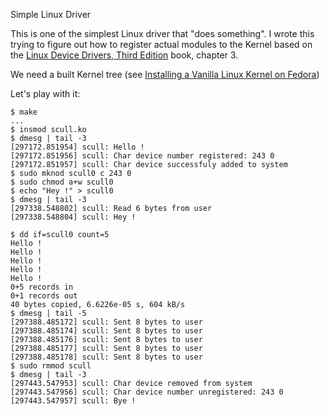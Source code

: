Simple Linux Driver

This is one of the simplest Linux driver that "does something". I
wrote this trying to figure out how to register actual modules to the
Kernel based on the [Linux Device Drivers, Third Edition][1] book,
chapter 3.

We need a built Kernel tree (see [Installing a Vanilla Linux Kernel on
Fedora][2])

Let's play with it:

```text
$ make
...
$ insmod scull.ko
$ dmesg | tail -3
[297172.851954] scull: Hello !
[297172.851956] scull: Char device number registered: 243 0
[297172.851957] scull: Char device successfuly added to system
$ sudo mknod scull0 c 243 0
$ sudo chmod a+w scull0
$ echo "Hey !" > scull0
$ dmesg | tail -3
[297338.548802] scull: Read 6 bytes from user
[297338.548804] scull: Hey !

$ dd if=scull0 count=5
Hello !
Hello !
Hello !
Hello !
Hello !
0+5 records in
0+1 records out
40 bytes copied, 6.6226e-05 s, 604 kB/s
$ dmesg | tail -5
[297388.485172] scull: Sent 8 bytes to user
[297388.485174] scull: Sent 8 bytes to user
[297388.485176] scull: Sent 8 bytes to user
[297388.485177] scull: Sent 8 bytes to user
[297388.485178] scull: Sent 8 bytes to user
$ sudo rmmod scull
$ dmesg | tail -3
[297443.547953] scull: Char device removed from system
[297443.547956] scull: Char device number unregistered: 243 0
[297443.547957] scull: Bye !
```

[1]: https://lwn.net/Kernel/LDD3/
[2]: http://www.florentflament.com/blog/installing-a-vanilla-linux-kernel-on-fedora.html
